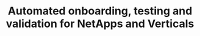 ---
paper_type: Conference
title: "Automated onboarding, testing and validation for NetApps and Verticals"
authors: Andreea Bonea et. al
journal_title: International Symposium on Signals, Circuits and Systems - ISSCS Iasi, 2021
doi: TBD
repository_link:
relevance: "Joint paper between project participants Orange Romania and Neobility. 
Paper written as a result of the work performed on the european research projects projects 5GASP, Vital 5G and ICT-41. 
The paper aims to describe the 5G architecture and the testbeds for NetApps. A proposal for a Vehicle Route Optimizer NetApp, from the field of automotive, is presented. This can be tested and deployed following an iterative testing methodology and we introduce a paradigm focused on a fully automated toolchain that caters to the production of any NetApps with very little human interaction through open source software automation tools. In the context of the 5G-PPP project 5GASP we review the testing, integration and deployment of NetApps for improved ease of access and distribution."
---